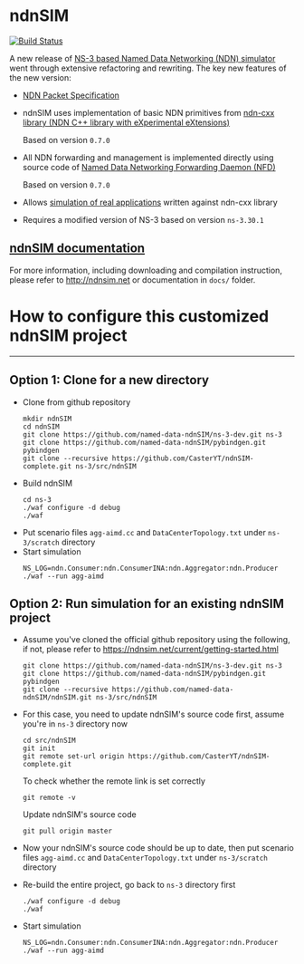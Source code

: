 ndnSIM
======

[![Build Status](https://travis-ci.org/named-data-ndnSIM/ndnSIM.svg)](https://travis-ci.org/named-data-ndnSIM/ndnSIM)

A new release of [NS-3 based Named Data Networking (NDN) simulator](http://ndnsim.net/)
went through extensive refactoring and rewriting.  The key new features of the new
version:

- [NDN Packet Specification](http://named-data.net/doc/NDN-packet-spec/current/)

- ndnSIM uses implementation of basic NDN primitives from
  [ndn-cxx library (NDN C++ library with eXperimental eXtensions)](http://named-data.net/doc/ndn-cxx/)

  Based on version `0.7.0`

- All NDN forwarding and management is implemented directly using source code of
  [Named Data Networking Forwarding Daemon (NFD)](http://named-data.net/doc/NFD/)

  Based on version `0.7.0`

- Allows [simulation of real applications](http://ndnsim.net/guide-to-simulate-real-apps.html)
  written against ndn-cxx library

- Requires a modified version of NS-3 based on version `ns-3.30.1`

[ndnSIM documentation](http://ndnsim.net)
---------------------------------------------

For more information, including downloading and compilation instruction, please refer to
http://ndnsim.net or documentation in `docs/` folder.



How to configure this customized ndnSIM project 
=============
---

## Option 1: Clone for a new directory

- Clone from github repository
    ``` shell
    mkdir ndnSIM
    cd ndnSIM
    git clone https://github.com/named-data-ndnSIM/ns-3-dev.git ns-3
    git clone https://github.com/named-data-ndnSIM/pybindgen.git pybindgen
    git clone --recursive https://github.com/CasterYT/ndnSIM-complete.git ns-3/src/ndnSIM
    ```
- Build ndnSIM
    ``` shell
  cd ns-3
  ./waf configure -d debug
  ./waf
    ```
- Put scenario files `agg-aimd.cc` and `DataCenterTopology.txt` under `ns-3/scratch` directory
- Start simulation
    ```shell
  NS_LOG=ndn.Consumer:ndn.ConsumerINA:ndn.Aggregator:ndn.Producer ./waf --run agg-aimd
    ```


## Option 2: Run simulation for an existing ndnSIM project

- Assume you've cloned the official github repository using the following, if not, please refer to https://ndnsim.net/current/getting-started.html
    ```shell
    git clone https://github.com/named-data-ndnSIM/ns-3-dev.git ns-3
    git clone https://github.com/named-data-ndnSIM/pybindgen.git pybindgen
    git clone --recursive https://github.com/named-data-ndnSIM/ndnSIM.git ns-3/src/ndnSIM
    ```
- For this case, you need to update ndnSIM's source code first, assume you're in `ns-3` directory now
    ```shell
    cd src/ndnSIM
    git init
    git remote set-url origin https://github.com/CasterYT/ndnSIM-complete.git
  ```
  To check whether the remote link is set correctly
    ```shell
    git remote -v
    ```
    Update ndnSIM's source code
    ```shell
    git pull origin master
    ```

- Now your ndnSIM's source code should be up to date, then put scenario files `agg-aimd.cc` and `DataCenterTopology.txt` under `ns-3/scratch` directory
- Re-build the entire project, go back to `ns-3` directory first
    ```shell
    ./waf configure -d debug
    ./waf
    ```

- Start simulation
    ```shell
  NS_LOG=ndn.Consumer:ndn.ConsumerINA:ndn.Aggregator:ndn.Producer ./waf --run agg-aimd
    ```



